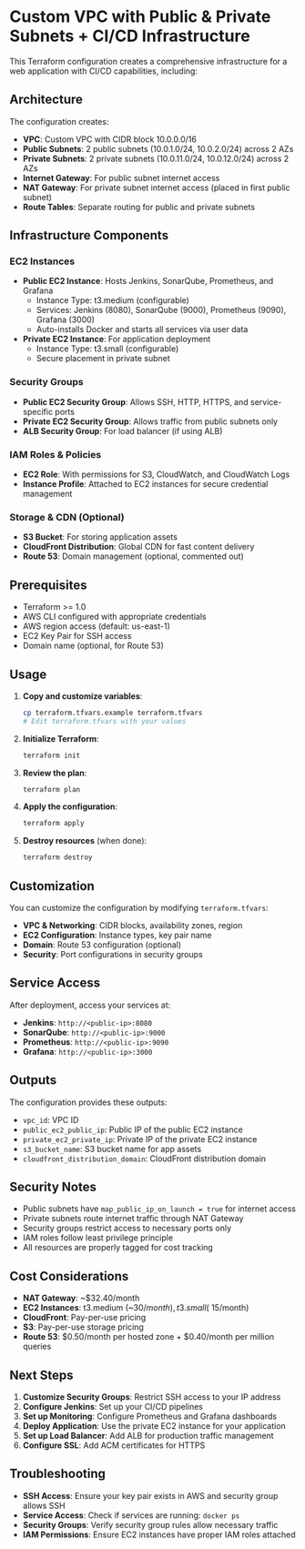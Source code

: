 # Custom VPC with Public & Private Subnets + CI/CD Infrastructure

This Terraform configuration creates a comprehensive infrastructure for a web application with CI/CD capabilities, including:

## Architecture

The configuration creates:
- **VPC**: Custom VPC with CIDR block 10.0.0.0/16
- **Public Subnets**: 2 public subnets (10.0.1.0/24, 10.0.2.0/24) across 2 AZs
- **Private Subnets**: 2 private subnets (10.0.11.0/24, 10.0.12.0/24) across 2 AZs
- **Internet Gateway**: For public subnet internet access
- **NAT Gateway**: For private subnet internet access (placed in first public subnet)
- **Route Tables**: Separate routing for public and private subnets

## Infrastructure Components

### EC2 Instances
- **Public EC2 Instance**: Hosts Jenkins, SonarQube, Prometheus, and Grafana
  - Instance Type: t3.medium (configurable)
  - Services: Jenkins (8080), SonarQube (9000), Prometheus (9090), Grafana (3000)
  - Auto-installs Docker and starts all services via user data
- **Private EC2 Instance**: For application deployment
  - Instance Type: t3.small (configurable)
  - Secure placement in private subnet

### Security Groups
- **Public EC2 Security Group**: Allows SSH, HTTP, HTTPS, and service-specific ports
- **Private EC2 Security Group**: Allows traffic from public subnets only
- **ALB Security Group**: For load balancer (if using ALB)

### IAM Roles & Policies
- **EC2 Role**: With permissions for S3, CloudWatch, and CloudWatch Logs
- **Instance Profile**: Attached to EC2 instances for secure credential management

### Storage & CDN (Optional)
- **S3 Bucket**: For storing application assets
- **CloudFront Distribution**: Global CDN for fast content delivery
- **Route 53**: Domain management (optional, commented out)

## Prerequisites

- Terraform >= 1.0
- AWS CLI configured with appropriate credentials
- AWS region access (default: us-east-1)
- EC2 Key Pair for SSH access
- Domain name (optional, for Route 53)

## Usage

1. **Copy and customize variables**:
   ```bash
   cp terraform.tfvars.example terraform.tfvars
   # Edit terraform.tfvars with your values
   ```

2. **Initialize Terraform**:
   ```bash
   terraform init
   ```

3. **Review the plan**:
   ```bash
   terraform plan
   ```

4. **Apply the configuration**:
   ```bash
   terraform apply
   ```

5. **Destroy resources** (when done):
   ```bash
   terraform destroy
   ```

## Customization

You can customize the configuration by modifying `terraform.tfvars`:

- **VPC & Networking**: CIDR blocks, availability zones, region
- **EC2 Configuration**: Instance types, key pair name
- **Domain**: Route 53 configuration (optional)
- **Security**: Port configurations in security groups

## Service Access

After deployment, access your services at:

- **Jenkins**: `http://<public-ip>:8080`
- **SonarQube**: `http://<public-ip>:9000`
- **Prometheus**: `http://<public-ip>:9090`
- **Grafana**: `http://<public-ip>:3000`

## Outputs

The configuration provides these outputs:
- `vpc_id`: VPC ID
- `public_ec2_public_ip`: Public IP of the public EC2 instance
- `private_ec2_private_ip`: Private IP of the private EC2 instance
- `s3_bucket_name`: S3 bucket name for app assets
- `cloudfront_distribution_domain`: CloudFront distribution domain

## Security Notes

- Public subnets have `map_public_ip_on_launch = true` for internet access
- Private subnets route internet traffic through NAT Gateway
- Security groups restrict access to necessary ports only
- IAM roles follow least privilege principle
- All resources are properly tagged for cost tracking

## Cost Considerations

- **NAT Gateway**: ~$32.40/month
- **EC2 Instances**: t3.medium (~$30/month), t3.small (~$15/month)
- **CloudFront**: Pay-per-use pricing
- **S3**: Pay-per-use storage pricing
- **Route 53**: $0.50/month per hosted zone + $0.40/month per million queries

## Next Steps

1. **Customize Security Groups**: Restrict SSH access to your IP address
2. **Configure Jenkins**: Set up your CI/CD pipelines
3. **Set up Monitoring**: Configure Prometheus and Grafana dashboards
4. **Deploy Application**: Use the private EC2 instance for your application
5. **Set up Load Balancer**: Add ALB for production traffic management
6. **Configure SSL**: Add ACM certificates for HTTPS

## Troubleshooting

- **SSH Access**: Ensure your key pair exists in AWS and security group allows SSH
- **Service Access**: Check if services are running: `docker ps`
- **Security Groups**: Verify security group rules allow necessary traffic
- **IAM Permissions**: Ensure EC2 instances have proper IAM roles attached
